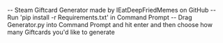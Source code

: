 -- Steam Giftcard Generator made by IEatDeepFriedMemes on GitHub
-- Run 'pip install -r Requirements.txt' in Command Prompt
-- Drag Generator.py into Command Prompt and hit enter and then choose how many Giftcards you'd like to generate
